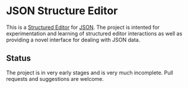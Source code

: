 # JSON Structure Editor

This is a [Structured Editor](https://en.wikipedia.org/wiki/Structure_editor) for [JSON](https://www.json.org/). The project is intented for experimentation and learning of structured editor interactions as well as providing a novel interface for dealing with JSON data.

## Status

The project is in very early stages and is very much incomplete. Pull requests and suggestions are welcome.
